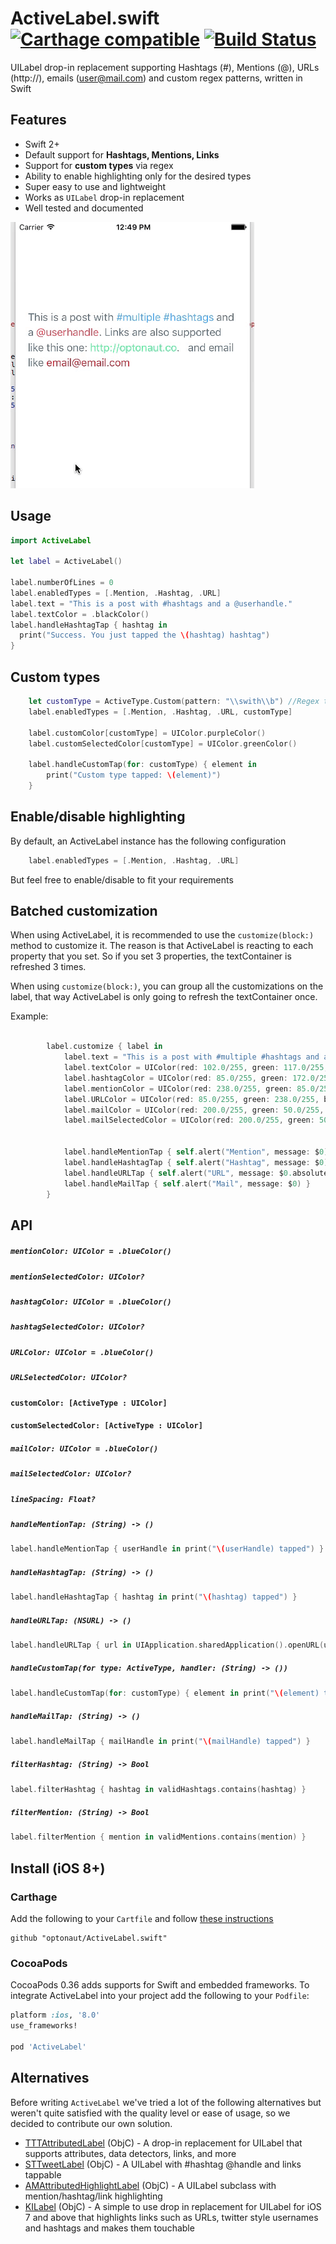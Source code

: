 # ActiveLabel.swift [![Carthage compatible](https://img.shields.io/badge/Carthage-compatible-4BC51D.svg?style=flat)](https://github.com/Carthage/Carthage) [![Build Status](https://travis-ci.org/optonaut/ActiveLabel.swift.svg)](https://travis-ci.org/optonaut/ActiveLabel.swift)


UILabel drop-in replacement supporting Hashtags (#), Mentions (@), URLs (http://), emails (user@mail.com) and custom regex patterns, written in Swift

## Features

* Swift 2+
* Default support for **Hashtags, Mentions, Links**
* Support for **custom types** via regex
* Ability to enable highlighting only for the desired types
* Super easy to use and lightweight
* Works as `UILabel` drop-in replacement
* Well tested and documented

![](ActiveLabelDemo/demo.gif)

## Usage

```swift
import ActiveLabel

let label = ActiveLabel()

label.numberOfLines = 0
label.enabledTypes = [.Mention, .Hashtag, .URL]
label.text = "This is a post with #hashtags and a @userhandle."
label.textColor = .blackColor()
label.handleHashtagTap { hashtag in
  print("Success. You just tapped the \(hashtag) hashtag")
}
```

## Custom types

```swift
    let customType = ActiveType.Custom(pattern: "\\swith\\b") //Regex that looks for "with"
    label.enabledTypes = [.Mention, .Hashtag, .URL, customType]
    
    label.customColor[customType] = UIColor.purpleColor()
    label.customSelectedColor[customType] = UIColor.greenColor()
    
    label.handleCustomTap(for: customType) { element in 
        print("Custom type tapped: \(element)") 
    }
```

## Enable/disable highlighting

By default, an ActiveLabel instance has the following configuration

```swift
    label.enabledTypes = [.Mention, .Hashtag, .URL]
```

But feel free to enable/disable to fit your requirements


## Batched customization

When using ActiveLabel, it is recommended to use the `customize(block:)` method to customize it. The reason is that ActiveLabel is reacting to each property that you set. So if you set 3 properties, the textContainer is refreshed 3 times.

When using `customize(block:)`, you can group all the customizations on the label, that way ActiveLabel is only going to refresh the textContainer once.

Example:

```swift

        label.customize { label in
            label.text = "This is a post with #multiple #hashtags and a @userhandle."
            label.textColor = UIColor(red: 102.0/255, green: 117.0/255, blue: 127.0/255, alpha: 1)
            label.hashtagColor = UIColor(red: 85.0/255, green: 172.0/255, blue: 238.0/255, alpha: 1)
            label.mentionColor = UIColor(red: 238.0/255, green: 85.0/255, blue: 96.0/255, alpha: 1)
            label.URLColor = UIColor(red: 85.0/255, green: 238.0/255, blue: 151.0/255, alpha: 1)
            label.mailColor = UIColor(red: 200.0/255, green: 50.0/255, blue: 60/255, alpha: 1)
            label.mailSelectedColor = UIColor(red: 200.0/255, green: 50.0/255, blue: 60/255, alpha: 0.75)


            label.handleMentionTap { self.alert("Mention", message: $0) }
            label.handleHashtagTap { self.alert("Hashtag", message: $0) }
            label.handleURLTap { self.alert("URL", message: $0.absoluteString) }
            label.handleMailTap { self.alert("Mail", message: $0) }
        }


```


## API
##### `mentionColor: UIColor = .blueColor()`
##### `mentionSelectedColor: UIColor?`
##### `hashtagColor: UIColor = .blueColor()`
##### `hashtagSelectedColor: UIColor?`
##### `URLColor: UIColor = .blueColor()`
##### `URLSelectedColor: UIColor?`
#### `customColor: [ActiveType : UIColor]`
#### `customSelectedColor: [ActiveType : UIColor]`
##### `mailColor: UIColor = .blueColor()`
##### `mailSelectedColor: UIColor?`
##### `lineSpacing: Float?`


##### `handleMentionTap: (String) -> ()`

```swift
label.handleMentionTap { userHandle in print("\(userHandle) tapped") }
```

##### `handleHashtagTap: (String) -> ()`

```swift
label.handleHashtagTap { hashtag in print("\(hashtag) tapped") }
```

##### `handleURLTap: (NSURL) -> ()`

```swift
label.handleURLTap { url in UIApplication.sharedApplication().openURL(url) }
```

##### `handleCustomTap(for type: ActiveType, handler: (String) -> ())`

```swift
label.handleCustomTap(for: customType) { element in print("\(element) tapped") }
```

##### `handleMailTap: (String) -> ()`

```swift
label.handleMailTap { mailHandle in print("\(mailHandle) tapped") }
```

##### `filterHashtag: (String) -> Bool`

```swift
label.filterHashtag { hashtag in validHashtags.contains(hashtag) }
```

##### `filterMention: (String) -> Bool`

```swift
label.filterMention { mention in validMentions.contains(mention) }
```

## Install (iOS 8+)

### Carthage

Add the following to your `Cartfile` and follow [these instructions](https://github.com/Carthage/Carthage#adding-frameworks-to-an-application)

```
github "optonaut/ActiveLabel.swift"
```

### CocoaPods

CocoaPods 0.36 adds supports for Swift and embedded frameworks. To integrate ActiveLabel into your project add the following to your `Podfile`:

```ruby
platform :ios, '8.0'
use_frameworks!

pod 'ActiveLabel'
```

## Alternatives

Before writing `ActiveLabel` we've tried a lot of the following alternatives but weren't quite satisfied with the quality level or ease of usage, so we decided to contribute our own solution.

* [TTTAttributedLabel](https://github.com/TTTAttributedLabel/TTTAttributedLabel) (ObjC) - A drop-in replacement for UILabel that supports attributes, data detectors, links, and more
* [STTweetLabel](https://github.com/SebastienThiebaud/STTweetLabel) (ObjC) - A UILabel with #hashtag @handle and links tappable
* [AMAttributedHighlightLabel](https://github.com/rootd/AMAttributedHighlightLabel) (ObjC) - A UILabel subclass with mention/hashtag/link highlighting
* [KILabel](https://github.com/Krelborn/KILabel) (ObjC) - A simple to use drop in replacement for UILabel for iOS 7 and above that highlights links such as URLs, twitter style usernames and hashtags and makes them touchable
